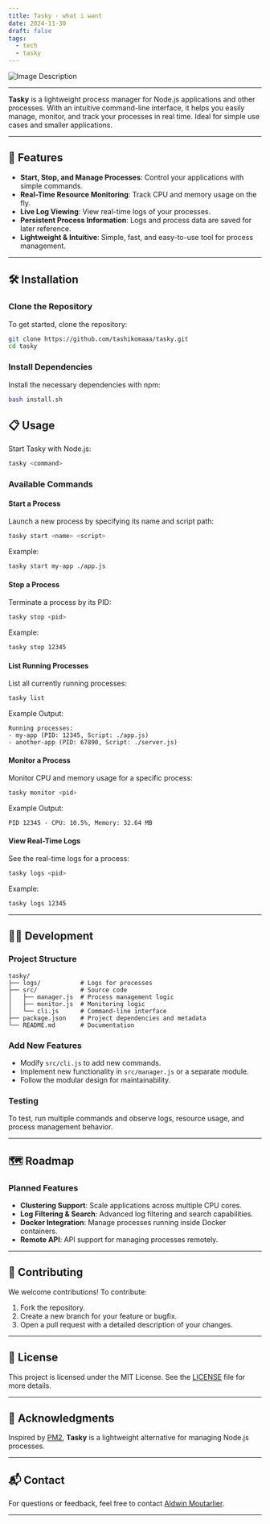 ```yaml
---
title: Tasky - what i want
date: 2024-11-30
draft: false
tags:
  - tech
  - tasky
---
```


![Image Description](https://tashikomaaa.github.io/corvusblog/images/logo.png)

---
**Tasky** is a lightweight process manager for Node.js applications and other processes. With an intuitive command-line interface, it helps you easily manage, monitor, and track your processes in real time. Ideal for simple use cases and smaller applications.

---

## 🚀 Features

- **Start, Stop, and Manage Processes**: Control your applications with simple commands.
- **Real-Time Resource Monitoring**: Track CPU and memory usage on the fly.
- **Live Log Viewing**: View real-time logs of your processes.
- **Persistent Process Information**: Logs and process data are saved for later reference.
- **Lightweight & Intuitive**: Simple, fast, and easy-to-use tool for process management.

---

## 🛠️ Installation

### Clone the Repository

To get started, clone the repository:

```bash
git clone https://github.com/tashikomaaa/tasky.git
cd tasky
```

### Install Dependencies

Install the necessary dependencies with npm:

```bash
bash install.sh
```


## 📋 Usage

Start Tasky with Node.js:

```bash
tasky <command>
```

### Available Commands

#### **Start a Process**

Launch a new process by specifying its name and script path:

```bash
tasky start <name> <script>
```

Example:

```bash
tasky start my-app ./app.js
```

#### **Stop a Process**

Terminate a process by its PID:

```bash
tasky stop <pid>
```

Example:

```bash
tasky stop 12345
```

#### **List Running Processes**

List all currently running processes:

```bash
tasky list
```

Example Output:

```
Running processes:
- my-app (PID: 12345, Script: ./app.js)
- another-app (PID: 67890, Script: ./server.js)
```

#### **Monitor a Process**

Monitor CPU and memory usage for a specific process:

```bash
tasky monitor <pid>
```

Example Output:

```
PID 12345 - CPU: 10.5%, Memory: 32.64 MB
```

#### **View Real-Time Logs**

See the real-time logs for a process:

```bash
tasky logs <pid>
```

Example:

```bash
tasky logs 12345
```

---

## 🧑‍💻 Development

### Project Structure

```
tasky/
├── logs/           # Logs for processes
├── src/            # Source code
│   ├── manager.js  # Process management logic
│   ├── monitor.js  # Monitoring logic
│   └── cli.js      # Command-line interface
├── package.json    # Project dependencies and metadata
└── README.md       # Documentation
```

### Add New Features

- Modify `src/cli.js` to add new commands.
- Implement new functionality in `src/manager.js` or a separate module.
- Follow the modular design for maintainability.

### Testing

To test, run multiple commands and observe logs, resource usage, and process management behavior.

---

## 🗺️ Roadmap

### Planned Features

- **Clustering Support**: Scale applications across multiple CPU cores.
- **Log Filtering & Search**: Advanced log filtering and search capabilities.
- **Docker Integration**: Manage processes running inside Docker containers.
- **Remote API**: API support for managing processes remotely.

---

## 🤝 Contributing

We welcome contributions! To contribute:

1. Fork the repository.
2. Create a new branch for your feature or bugfix.
3. Open a pull request with a detailed description of your changes.

---

## 📝 License

This project is licensed under the MIT License. See the [LICENSE](LICENSE) file for more details.

---

## 💬 Acknowledgments

Inspired by [PM2](https://pm2.keymetrics.io/), **Tasky** is a lightweight alternative for managing Node.js processes.

---

## 📬 Contact

For questions or feedback, feel free to contact [Aldwin Moutarlier](mailto:tashikomaa@gmail.com).

---
